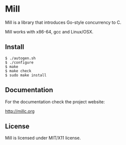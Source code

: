 Mill
====

Mill is a library that introduces Go-style concurrency to C.

Mill works with x86-64, gcc and Linux/OSX.

Install
-------

```
$ ./autogen.sh
$ ./configure
$ make
$ make check
$ sudo make install
```

Documentation
-------------

For the documentation check the project website:

http://millc.org

License
-------

Mill is licensed under MIT/X11 license.
